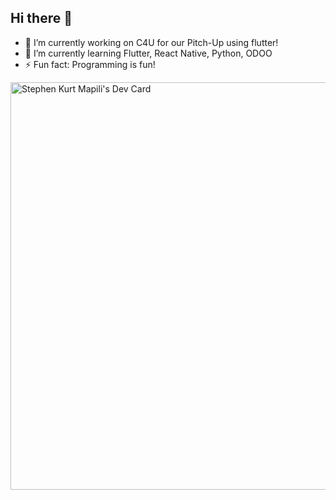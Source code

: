 ## Hi there 👋

- 🔭 I’m currently working on C4U for our Pitch-Up using flutter!
- 🌱 I’m currently learning Flutter, React Native, Python, ODOO
- ⚡ Fun fact: Programming is fun!
<!--
**RoTSoL03/RoTSoL03** is a ✨ _special_ ✨ repository because its `README.md` (this file) appears on your GitHub profile.

Here are some ideas to get you started:

- 🔭 I’m currently working on ...
- 🌱 I’m currently learning ...
- 👯 I’m looking to collaborate on ...
- 🤔 I’m looking for help with ...
- 💬 Ask me about ...
- 📫 How to reach me: ...
- 😄 Pronouns: ...
- ⚡ Fun fact: ...
-->

<a href="https://app.daily.dev/photogrammer"><img src="https://api.daily.dev/devcards/v2/q4XYajU9gmun3rDFBUFRh.png?type=wide&r=y5t" width="652" alt="Stephen Kurt Mapili's Dev Card"/></a>
